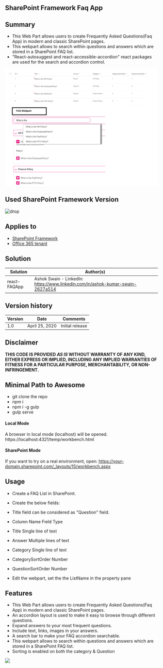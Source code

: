 ## SharePoint Framework Faq App


## Summary
- This Web Part allows users to create Frequently Asked Questions(Faq App) in modern and classic SharePoint pages.
- This webpart allows to search within questions and answers which are stored in a SharePoint FAQ list.
- "React-autosuggest and react-accessible-accordion" react packages are used for the search and accordion control.

<p align="center">
  <img src="./assets/FAQWebpart.png"/>
</p>

## Used SharePoint Framework Version 
![drop](https://img.shields.io/badge/drop-1.8.2-green.svg)

## Applies to

* [SharePoint Framework](https:/dev.office.com/sharepoint)
* [Office 365 tenant](https://dev.office.com/sharepoint/docs/spfx/set-up-your-development-environment)

## Solution

Solution|Author(s)
--------|---------
react-FAQApp | Ashok Swain - LinkedIn: https://www.linkedin.com/in/ashok-kumar-swain-2627a514

## Version history

Version|Date|Comments
-------|----|--------
1.0 | April 25, 2020 | Initial release

## Disclaimer
**THIS CODE IS PROVIDED *AS IS* WITHOUT WARRANTY OF ANY KIND, EITHER EXPRESS OR IMPLIED, INCLUDING ANY IMPLIED WARRANTIES OF FITNESS FOR A PARTICULAR PURPOSE, MERCHANTABILITY, OR NON-INFRINGEMENT.**


## Minimal Path to Awesome

- git clone the repo
- npm i
- npm i -g gulp
- gulp serve

#### Local Mode
A browser in local mode (localhost) will be opened.
https://localhost:4321/temp/workbench.html

#### SharePoint Mode
If you want to try on a real environment, open:
https://your-domain.sharepoint.com/_layouts/15/workbench.aspx

## Usage
- Create a FAQ List in SharePoint.
- Create the below fields:
- Title field can be considered as "Question" field.
- Column Name         Field Type
- Title	              Single line of text
- Answer	          Multiple lines of text	
- Category	          Single line of text	
- CategorySortOrder	  Number	
- QuestionSortOrder	  Number	


- Edit the webpart, set the the ListName in the property pane 

## Features

- This Web Part allows users to create Frequently Asked Questions(Faq App) in modern and classic      SharePoint pages.
- An accordion layout is used to make it easy to browse through different questions.
- Expand answers to your most frequent questions.
- Include text, links, images in your answers.
- A search bar to make your FAQ accordion searchable.
- This webpart allows to search within questions and answers which are stored in a SharePoint FAQ list.
- Sorting is enabled on both the category & Question

<img src="https://telemetry.sharepointpnp.com/sp-dev-fx-webparts/samples/react-FAQApp" />
